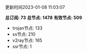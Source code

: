 更新时间2023-01-08 11:03:07

**总订阅: 73**
**总节点: 1478**
**有效节点: 509**
- trojan节点: 133
- ss节点: 210
- v2ray节点: 165
- ssr节点: 1
